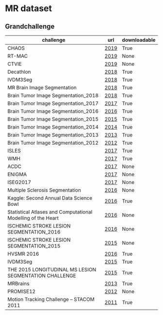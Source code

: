# MR dataset
## Grandchallenge
| challenge | url | downloadable |
| - | - | - |
| CHAOS | [2019](https://zenodo.org/record/3431873#.XcAlSUEzbCI) | True |
| RT-MAC | [2019](http://aapmchallenges.cloudapp.net/competitions/34#participate) | None |
| CTVIE | [2019](http://aapmchallenges.cloudapp.net/competitions/35) | None |
| Decathlon | [2018](https://drive.google.com/drive/folders/1HqEgzS8BV2c7xYNrZdEAnrHk7osJJ--2) | True |
| IVDM3Seg | [2018](https://ivdm3seg.weebly.com/data.html) | True |
| MR Brain Image Segmentation | [2018](https://mrbrains18.isi.uu.nl/data/) | True |
| Brain Tumor Image Segmentation_2018 | [2018](https://www.med.upenn.edu/sbia/brats2018/data.html) | True |
| Brain Tumor Image Segmentation_2017 | [2017](https://www.med.upenn.edu/sbia/brats2017/data.html) | True |
| Brain Tumor Image Segmentation_2016 | [2016](https://www.med.upenn.edu/sbia/brats2016/data.html) | True |
| Brain Tumor Image Segmentation_2015 | [2015](https://www.med.upenn.edu/sbia/brats2015/data.html) | True |
| Brain Tumor Image Segmentation_2014 | [2014](https://www.med.upenn.edu/sbia/brats2014/data.html) | True |
| Brain Tumor Image Segmentation_2013 | [2013](https://www.med.upenn.edu/sbia/brats2013/data.html) | True |
| Brain Tumor Image Segmentation_2012 | [2012](https://www.med.upenn.edu/sbia/brats2012/data.html) | True |
| ISLES | [2017](http://www.isles-challenge.org/ISLES2017/) | True |
| WMH | [2017](https://wmh.isi.uu.nl/data/) | True |
| ACDC | [2017](https://www.creatis.insa-lyon.fr/Challenge/acdc/organizers.html) | None |
| ENIGMA | [2017](https://my.vanderbilt.edu/enigmacerebellum/) | None |
| ISEG2017 | [2017](http://iseg2017.web.unc.edu/) | None |
| Multiple Sclerosis Segmentation | [2016](https://portal.fli-iam.irisa.fr/msseg-challenge/overview) | None |
| Kaggle: Second Annual Data Science Bowl | [2016](https://www.kaggle.com/c/second-annual-data-science-bowl/data) | True |
| Statistical Atlases and Computational Modelling of the Heart | [2016](http://www.doc.ic.ac.uk/~rkarim/la_lv_framework/wall/datasets.html) | None |
| ISCHEMIC STROKE LESION SEGMENTATION_2016 | [2016](http://www.isles-challenge.org/ISLES2016/) | None |
| ISCHEMIC STROKE LESION SEGMENTATION_2015 | [2015](http://www.isles-challenge.org/ISLES2015/) | None |
| HVSMR 2016 | [2016](http://segchd.csail.mit.edu/data.html) | True |
| IVDM3Seg | [2015](https://ivdm3seg.weebly.com/data.html) | True |
| THE 2015 LONGITUDINAL MS LESION SEGMENTATION CHALLENGE | [2015](https://smart-stats-tools.org/lesion-challenge) | True |
| MRBrains | [2013](https://mrbrains13.isi.uu.nl/downloads/) | True |
| PROMISE12 | [2012](https://promise12.grand-challenge.org/Home/) | None |
| Motion Tracking Challenge – STACOM 2011 | [2011](http://stacom.cardiacatlas.org/motion-tracking-challenge/) | True |
